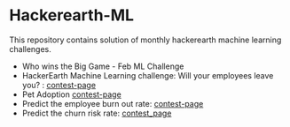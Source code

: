 # Hackerearth-ML
This repository contains solution of monthly hackerearth machine learning challenges.

* Who wins the Big Game - Feb ML Challenge
* HackerEarth Machine Learning challenge: Will your employees leave you? : [contest-page](https://www.hackerearth.com/challenges/competitive/hackerearth-machine-learning-challenge-predict-employee-attrition-rate/)
* Pet Adoption [contest-page](https://www.hackerearth.com/problem/machine-learning/pet-adoption-9-5838c75b/?layout=old)
* Predict the employee burn out rate: [contest-page](https://www.hackerearth.com/challenges/competitive/hackerearth-machine-learning-challenge-predict-burnout-rate/machine-learning/predict-the-employee-burn-out-rate-7-6340b4e3/)
* Predict the churn risk rate: [contest_page](https://www.hackerearth.com/challenges/competitive/hackerearth-machine-learning-challenge-predict-customer-churn/machine-learning/predict-the-churn-risk-rate-11-fb7a760d/)
